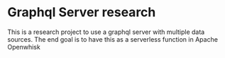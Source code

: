 # Graphql Server research

This is a research project to use a graphql server with multiple data sources. The end goal is to have this as a serverless function in Apache Openwhisk
